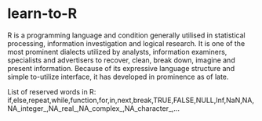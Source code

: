 # learn-to-R
R is a programming language and condition generally utilised in statistical processing, information investigation and logical research.  It is one of the most prominent dialects utilized by analysts, information examiners, specialists and advertisers to recover, clean, break down, imagine and present information.   Because of its expressive language structure and simple to-utilize interface, it has developed in prominence as of late.


List of reserved words in R: if,else,repeat,while,function,for,in,next,break,TRUE,FALSE,NULL,Inf,NaN,NA,NA_integer_,NA_real_,NA_complex_,NA_character_,…

